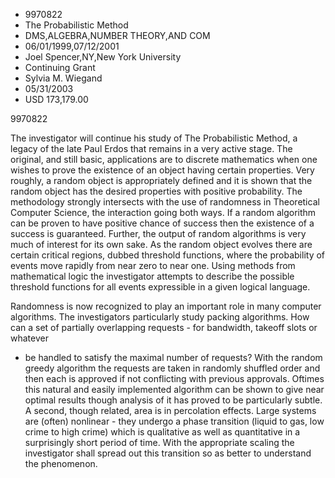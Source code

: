 
* 9970822
* The Probabilistic Method
* DMS,ALGEBRA,NUMBER THEORY,AND COM
* 06/01/1999,07/12/2001
* Joel Spencer,NY,New York University
* Continuing Grant
* Sylvia M. Wiegand
* 05/31/2003
* USD 173,179.00

9970822

The investigator will continue his study of The Probabilistic Method, a legacy
of the late Paul Erdos that remains in a very active stage. The original, and
still basic, applications are to discrete mathematics when one wishes to prove
the existence of an object having certain properties. Very roughly, a random
object is appropriately defined and it is shown that the random object has the
desired properties with positive probability. The methodology strongly
intersects with the use of randomness in Theoretical Computer Science, the
interaction going both ways. If a random algorithm can be proven to have
positive chance of success then the existence of a success is guaranteed.
Further, the output of random algorithms is very much of interest for its own
sake. As the random object evolves there are certain critical regions, dubbed
threshold functions, where the probability of events move rapidly from near zero
to near one. Using methods from mathematical logic the investigator attempts to
describe the possible threshold functions for all events expressible in a given
logical language.

Randomness is now recognized to play an important role in many computer
algorithms. The investigators particularly study packing algorithms. How can a
set of partially overlapping requests - for bandwidth, takeoff slots or whatever
- be handled to satisfy the maximal number of requests? With the random greedy
algorithm the requests are taken in randomly shuffled order and then each is
approved if not conflicting with previous approvals. Oftimes this natural and
easily implemented algorithm can be shown to give near optimal results though
analysis of it has proved to be particularly subtle. A second, though related,
area is in percolation effects. Large systems are (often) nonlinear - they
undergo a phase transition (liquid to gas, low crime to high crime) which is
qualitative as well as quantitative in a surprisingly short period of time. With
the appropriate scaling the investigator shall spread out this transition so as
better to understand the phenomenon.
